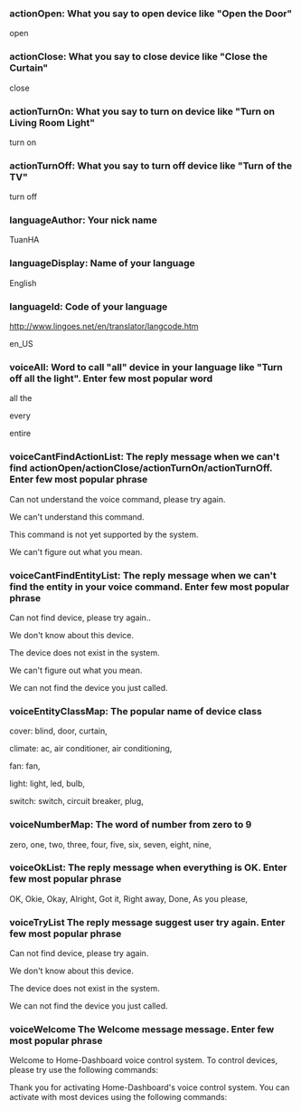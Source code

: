 ### actionOpen: What you say to open device like "Open the Door"

open

### actionClose: What you say to close device like "Close the Curtain"

close

### actionTurnOn: What you say to turn on device like "Turn on Living Room Light"

turn on

### actionTurnOff: What you say to turn off device like "Turn of the TV"

turn off

### languageAuthor: Your nick name 

TuanHA

### languageDisplay: Name of your language 

English

### languageId: Code of your language
http://www.lingoes.net/en/translator/langcode.htm

en_US

### voiceAll: Word to call "all" device in your language like "Turn off all the light". Enter few most popular word

all the

every

entire

### voiceCantFindActionList: The reply message when we can't find actionOpen/actionClose/actionTurnOn/actionTurnOff. Enter few most popular phrase

Can not understand the voice command, please try again.

We can't understand this command.

This command is not yet supported by the system.

We can't figure out what you mean.

### voiceCantFindEntityList: The reply message when we can't find the entity in your voice command. Enter few most popular phrase

Can not find device, please try again..

We don't know about this device.

The device does not exist in the system.

We can't figure out what you mean.

We can not find the device you just called.

### voiceEntityClassMap: The popular name of device class

cover: blind, door, curtain,

climate: ac, air conditioner, air conditioning,

fan: fan,

light: light, led, bulb,

switch: switch, circuit breaker, plug,

### voiceNumberMap: The word of number from zero to 9

zero, one, two, three, four, five, six, seven, eight, nine,

### voiceOkList: The reply message when everything is OK. Enter few most popular phrase

OK, Okie, Okay, Alright, Got it, Right away, Done, As you please,

### voiceTryList The reply message suggest user try again. Enter few most popular phrase

Can not find device, please try again.

We don't know about this device.

The device does not exist in the system.

We can not find the device you just called.

### voiceWelcome The Welcome message message. Enter few most popular phrase

Welcome to Home-Dashboard voice control system. To control devices, please try use the following commands:

Thank you for activating Home-Dashboard's voice control system. You can activate with most devices using the following commands:
